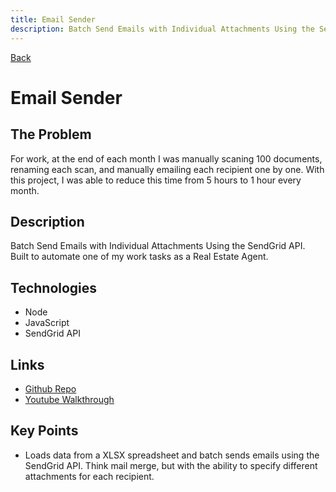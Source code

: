 ```yaml
---
title: Email Sender
description: Batch Send Emails with Individual Attachments Using the SendGrid API
---
```


[Back](/projects)

# Email Sender

## The Problem

For work, at the end of each month I was manually scaning 100 documents, renaming each scan, and manually emailing each recipient one by one. With this project, I was able to reduce this time from 5 hours to 1 hour every month.

## Description

Batch Send Emails with Individual Attachments Using the SendGrid API. Built to automate one of my work tasks as a Real Estate Agent.

## Technologies

- Node
- JavaScript
- SendGrid API

## Links

- [Github Repo](https://github.com/davidtaing/email-sender)
- [Youtube Walkthrough](https://www.youtube.com/watch?v=G0a3LBJhtfY)

## Key Points

- Loads data from a XLSX spreadsheet and batch sends emails using the SendGrid API. Think mail merge, but with the ability to specify different attachments for each recipient.
